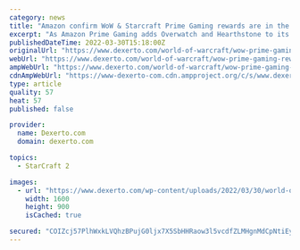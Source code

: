 ```yaml
---
category: news
title: "Amazon confirm WoW & Starcraft Prime Gaming rewards are in the works"
excerpt: "As Amazon Prime Gaming adds Overwatch and Hearthstone to its ranks, the company has confirmed that further rewards for World of Warcraft are coming to gift WoW players free loot. As the months go by,"
publishedDateTime: 2022-03-30T15:18:00Z
originalUrl: "https://www.dexerto.com/world-of-warcraft/wow-prime-gaming-rewards-1794703/"
webUrl: "https://www.dexerto.com/world-of-warcraft/wow-prime-gaming-rewards-1794703/"
ampWebUrl: "https://www.dexerto.com/world-of-warcraft/wow-prime-gaming-rewards-1794703/?amp"
cdnAmpWebUrl: "https://www-dexerto-com.cdn.ampproject.org/c/s/www.dexerto.com/world-of-warcraft/wow-prime-gaming-rewards-1794703/?amp"
type: article
quality: 57
heat: 57
published: false

provider:
  name: Dexerto.com
  domain: dexerto.com

topics:
  - StarCraft 2

images:
  - url: "https://www.dexerto.com/wp-content/uploads/2022/03/30/world-of-warcraft-wow-prime-gaming-rewards-1.jpeg"
    width: 1600
    height: 900
    isCached: true

secured: "COIZcj57PlhWxkLVQhzBPujG0ljx7X5SbHHRaow3l5vcdfZLMHgnMdCpNtiEyJ+SXV5RsUWW1LsTIUlzf/+C9CrLxEOtZT/nTmLwy8WnZz6R04odgdXlJG5TghSN0Tiay4y1ZXNEwY1583LnTEjy6qbZRUMEynaBVgr3L+swjJwb5fgSICRmZXwlGPmjz8HIKYW4caJWa+AJOCKVWYR4U5+O0/B18nWUyyixOIIHLmdu0VRWp/R0guNpxo6mKLjsRyyJhlh1QxM8EuaFq1n0sYKlVrnLR77kU7iUSIJtPcv1PGupYbMOVfQUT1gB33t7q4lYitzflOSTEOdg0LtKcqes6wuc494Z55PxPgpmu6c=;muIrPFf+ESJFQwXCeOzEbQ=="
---
```


